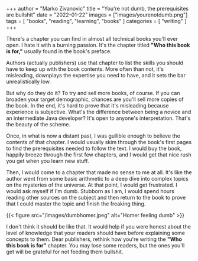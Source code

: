 +++
author = "Marko Zivanovic"
title = "You're not dumb, the prerequisites are bullshit"
date = "2022-01-22"
images = ["images/yourenotdumb.png"]
tags = [
    "books", "reading", "learning", "books"
]
categories = [
    "writing"
]
+++

There's a chapter you can find in almost all technical books you'll ever open. I hate it with a burning passion. It's the chapter titled **"Who this book is for,"** usually found in the book's preface.

Authors (actually publishers) use that chapter to list the skills you should have to keep up with the book contents. More often than not, it's misleading, downplays the expertise you need to have, and it sets the bar unrealistically low.

But why do they do it? To try and sell more books, of course. If you can broaden your target demographic, chances are you'll sell more copies of the book. In the end, it's hard to prove that it's misleading because experience is subjective. What's the difference between being a novice and an intermediate Java developer? It's open to anyone's interpretation. That's the beauty of the scheme.

Once, in what is now a distant past, I was gullible enough to believe the contents of that chapter. I would usually skim through the book's first pages to find the prerequisites needed to follow the text. I would buy the book, happily breeze through the first few chapters, and I would get that nice rush you get when you learn new stuff.

Then, I would come to a chapter that made no sense to me at all. It's like the author went from some basic arithmetic to a deep dive into complex topics on the mysteries of the universe. At that point, I would get frustrated. I would ask myself if I'm dumb. Stubborn as I am, I would spend hours reading other sources on the subject and then return to the book to prove that I could master the topic and finish the freaking thing.

{{< figure src="/images/dumbhomer.jpeg" alt="Homer feeling dumb" >}}

I don't think it should be like that. It would help if you were honest about the level of knowledge that your readers should have before explaining some concepts to them. Dear publishers, rethink how you're writing the **"Who this book is for"** chapter. You may lose some readers, but the ones you'll get will be grateful for not feeding them bullshit.